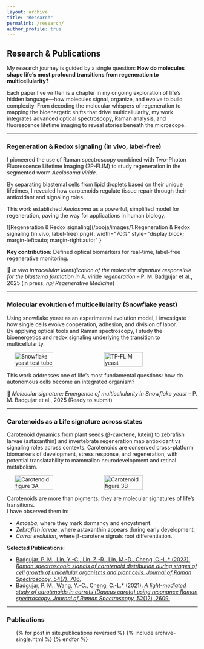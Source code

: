 ```yaml
---
layout: archive
title: "Research"
permalink: /research/
author_profile: true
---
```


## Research & Publications  

My research journey is guided by a single question: **How do molecules shape life’s most profound transitions from regeneration to multicellularity?** 

Each paper I’ve written is a chapter in my ongoing exploration of life’s hidden language—how molecules signal, organize, and evolve to build complexity. From decoding the molecular whispers of regeneration to mapping the bioenergetic shifts that drive multicellularity, my work integrates advanced optical spectroscopy, Raman analysis, and fluorescence lifetime imaging to reveal stories beneath the microscope.  

---

### Regeneration & Redox signaling (in vivo, label-free)  

I pioneered the use of Raman spectroscopy combined with Two-Photon Fluorescence Lifetime Imaging (2P-FLIM) to study regeneration in the segmented worm *Aeolosoma viride*.  

By separating blastemal cells from lipid droplets based on their unique lifetimes, I revealed how carotenoids regulate tissue repair through their antioxidant and signaling roles.  

This work established *Aeolosoma* as a powerful, simplified model for regeneration, paving the way for applications in human biology.  

![Regeneration & Redox signaling](/pooja/images/1.Regeneration & Redox signaling (in vivo, label-free).png){: width="70%" style="display:block; margin-left:auto; margin-right:auto;" }  

**Key contribution:** Defined optical biomarkers for real-time, label-free regenerative monitoring.  

📄 *In vivo intracellular identification of the molecular signature responsible for the blastema formation in* A. viride *regeneration* – P. M. Badgujar et al., 2025 (in press, *npj Regenerative Medicine*)  

---

### Molecular evolution of multicellularity (Snowflake yeast)  

Using snowflake yeast as an experimental evolution model, I investigate how single cells evolve cooperation, adhesion, and division of labor.  
By applying optical tools and Raman spectroscopy, I study the bioenergetics and redox signaling underlying the transition to multicellularity.  

<div style="display: flex; justify-content: center; gap: 10px;">
  <img src="/pooja/images/2. Snowflake yeast S. cerevisiae prepared in a Test Tube.jpg" alt="Snowflake yeast test tube" width="45%">
  <img src="/pooja/images/2. TP-FLIM image of S. cerevisiae Yeast .jpg" alt="TP-FLIM yeast" width="45%">
</div>  

This work addresses one of life’s most fundamental questions: how do autonomous cells become an integrated organism?  

📄 *Molecular signature: Emergence of multicellularity in Snowflake yeast* – P. M. Badgujar et al., 2025 (Ready to submit)  

---

### Carotenoids as a Life signature across states  

Carotenoid dynamics from plant seeds (β-carotene, lutein) to zebrafish larvae (astaxanthin) and invertebrate regeneration map antioxidant vs signaling roles across contexts.  Carotenoids are conserved cross-platform biomarkers of development, stress response, and regeneration, with potential translatability to mammalian neurodevelopment and retinal metabolism.  

<div style="display: flex; justify-content: center; gap: 10px;">
  <img src="/pooja/images/3A.jpg" alt="Carotenoid figure 3A" width="45%">
  <img src="/pooja/images/3B.png" alt="Carotenoid figure 3B" width="45%">
</div>  

Carotenoids are more than pigments; they are molecular signatures of life’s transitions.  
I have observed them in:  
- *Amoeba*, where they mark dormancy and encystment.  
- *Zebrafish larvae*, where astaxanthin appears during early development.  
- *Carrot evolution*, where β-carotene signals root differentiation.  

**Selected Publications:**  
- [Badgujar, P. M., Lin, Y.-C., Lin, Z.-R., Lin, M.-D., Cheng, C.-L.* (2023). *Raman spectroscopic signals of carotenoid distribution during stages of cell growth of unicellular organisms and plant cells.* *Journal of Raman Spectroscopy*, 54(7), 706.](https://www.researchgate.net/publication/370441307_Raman_spectroscopic_signals_of_carotenoid_distribution_during_stages_of_cell_growth_of_unicellular_organisms_and_plant_cells)  
- [Badgujar, P. M., Wang, Y.-C., Cheng, C.-L.* (2021). *A light-mediated study of carotenoids in carrots (Daucus carota) using resonance Raman spectroscopy.* *Journal of Raman Spectroscopy*, 52(12), 2609.](https://www.researchgate.net/publication/352405785_A_light-mediated_study_of_carotenoids_in_carrots_Daucus_carota_using_resonance_Raman_spectroscopy)  

---

### Publications  

<ul>
  {% for post in site.publications reversed %}
    {% include archive-single.html %}
  {% endfor %}
</ul>
